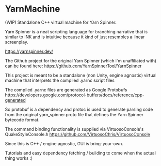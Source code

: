 # YarnMachine
(WIP) Standalone C++ virtual machine for Yarn Spinner.

Yarn Spinner is a neat scripting language for branching narrative that is similar to INK and is intuitive because it kind of just resembles a linear screenplay.

https://yarnspinner.dev/

The Github project for the original Yarn Spinner (which I'm unaffiliated with) can be found here:
https://github.com/YarnSpinnerTool/YarnSpinner

This project is meant to be a standalone (non Unity, engine agnostic) virtual machine that interprets the compiled .yarnc script files

The compiled .yarnc files are generated as Google Protobufs
https://developers.google.com/protocol-buffers/docs/reference/cpp-generated

So protobuf is a dependency and protoc is used to generate parsing code from the original yarn_spinner.proto file that defines the Yarn Spinner bytecode format.

The command binding functionality is supplied via VirtuosoConsole's QuakeStyleConsole.h 
https://github.com/VirtuosoChris/VirtuosoConsole

Since this is C++ / engine agnostic, GUI is bring-your-own.

Tutorials and easy dependency fetching / building to come when the actual thing works :)
